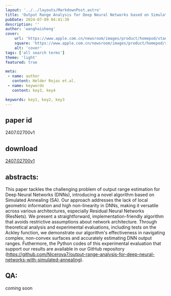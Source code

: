 ```yaml
---
layout: '../../layouts/MarkdownPost.astro'
title: 'Output Range Analysis for Deep Neural Networks based on Simulated Annealing Processes'
pubDate: 2024-07-09 04:41:39
description: ''
author: 'wanghaisheng'
cover:
    url: 'https://www.apple.com.cn/newsroom/images/product/homepod/standard/Apple-HomePod-hero-230118_big.jpg.large_2x.jpg'
    square: 'https://www.apple.com.cn/newsroom/images/product/homepod/standard/Apple-HomePod-hero-230118_big.jpg.large_2x.jpg'
    alt: 'cover'
tags: ['all search terms'] 
theme: 'light'
featured: true

meta:
 - name: author
   content: Helder Rojas et.al.
 - name: keywords
   content: key3, key4

keywords: key1, key2, key3
---
```


## paper id
2407.02700v1
## download
[2407.02700v1](http://arxiv.org/abs/2407.02700v1)
## abstracts:
This paper tackles the challenging problem of output range estimation for Deep Neural Networks (DNNs), introducing a novel algorithm based on Simulated Annealing (SA). Our approach addresses the lack of local geometric information and high non-linearity in DNNs, making it versatile across various architectures, especially Residual Neural Networks (ResNets). We present a straightforward, implementation-friendly algorithm that avoids restrictive assumptions about network architecture. Through theoretical analysis and experimental evaluations, including tests on the Ackley function, we demonstrate our algorithm's effectiveness in navigating complex, non-convex surfaces and accurately estimating DNN output ranges. Futhermore, the Python codes of this experimental evaluation that support our results are available in our GitHub repository (https://github.com/Nicerova7/output-range-analysis-for-deep-neural-networks-with-simulated-annealing).
## QA:
coming soon
